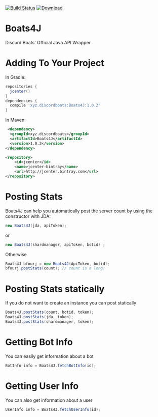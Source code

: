 [![Build Status](https://travis-ci.org/DiscordBoats/Boats4J.svg?branch=master)](https://travis-ci.org/DiscordBoats/Boats4J)
[![Download](https://api.bintray.com/packages/discordboats/Boats4J/Boats4J/images/download.svg) ](https://bintray.com/discordboats/Boats4J/Boats4J/_latestVersion)

# Boats4J
Discord Boats' Official Java API Wrapper

# Adding To Your Project
In Gradle:
```gradle
repositories {
  jcenter()
}
dependencies {
  compile 'xyz.discordboats:Boats4J:1.0.2'
}
```
In Maven:
```XML
 <dependency>
  <groupId>xyz.discordboats</groupId>
  <artifactId>Boats4J</artifactId>
  <version>1.0.2</version>
</dependency>
```
```XML
<repository>
    <id>jcenter</id>
    <name>jcenter-bintray</name>
    <url>http://jcenter.bintray.com</url>
</repository>
```

# Posting Stats
Boats4J can help you automatically post the server count by using the constructor with JDA:
```java
new Boats4J(jda, apiToken);
```
or
```java
new Boats4J(shardmanager, apiToken, botid) ;
```
Otherwise
```java
Boats4J bfourj = new Boats4J(ApiToken, botid);
bfourj.postStats(count); // count is a long!
```
# Posting Stats statically
If you do not want to create an instance you can post statically
```java
Boats4J.postStats(count, botid, token);
Boats4J.postStats(jda, token);
Boats4J.postStats(shardmanager, token);
```
# Getting Bot Info
You can easily get information about a bot
```java
BotInfo info = Boats4J.fetchBotInfo(id);
```
# Getting User Info
You can also get information about a user
```java
UserInfo info = Boats4J.fetchUserInfo(id);
```
